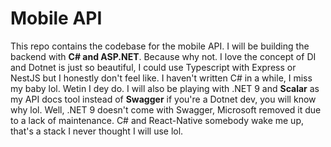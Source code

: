 # Mobile API

This repo contains the codebase for the mobile API. I will be building the backend with **C# and ASP.NET**. Because why not. I love the concept of DI and Dotnet is just so beautiful, I could use Typescript with Express or NestJS but I honestly don't feel like. I haven't written C# in a while, I miss my baby lol. Wetin I dey do. I will also be playing with .NET 9 and **Scalar** as my API docs tool instead of **Swagger** if you're a Dotnet dev, you will know why lol. Well, .NET 9 doesn't come with Swagger, Microsoft removed it due to a lack of maintenance. C# and React-Native somebody wake me up, that's a stack I never thought I will use lol.
